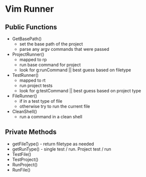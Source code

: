 Vim Runner
==========

Public Functions
----------------

* GetBasePath()
  * set the base path of the project
  * parse any argv commands that were passed 
* ProjectRunner()
  * mapped to <Leader>rp
  * run base command for project
  * look for g:runCommand || best guess based on filetype
* TestRunner()
  * mapped to <Leader>rt
  * run project tests
  * look for g:testCommand || best guess based on project type
* FileRunner()
  * if in a test type of file 
  * otherwise try to run the current file
* CleanShell()
  * run a command in a clean shell

Private Methods
---------------

* getFileType() - return filetype as needed
* getRunType() - single test / run. Project test / run
* TestFile()
* TestProject()
* RunProject()
* RunFile()


